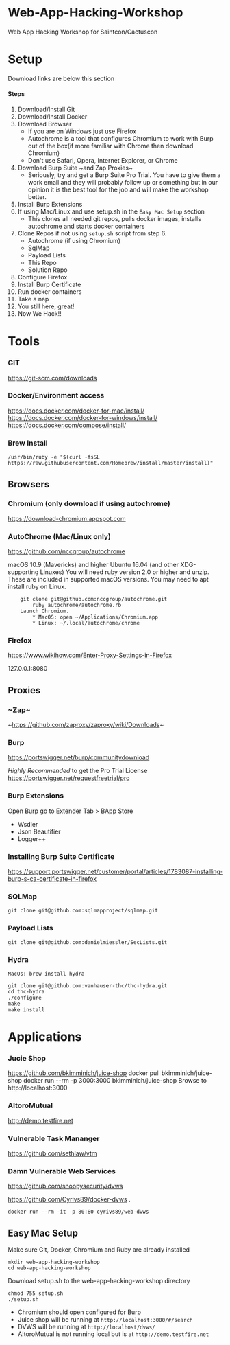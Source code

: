 # Web-App-Hacking-Workshop
Web App Hacking Workshop for Saintcon/Cactuscon
# Setup
Download links are below this section
#### Steps
1. Download/Install Git
2. Download/Install Docker
3. Download Browser
	* If you are on Windows just use Firefox
	* Autochrome is a tool that configures Chromium to work with Burp out of the box(if more familiar with Chrome then download Chromium) 
	* Don't use Safari, Opera, Internet Explorer, or Chrome
4. Download Burp Suite ~and Zap Proxies~
	* Seriously, try and get a Burp Suite Pro Trial. You have to give them a work email and they will probably follow up or something but in our opinion it is the best tool for the job and will make the workshop better. 
5. Install Burp Extensions 
6. If using Mac/Linux and use setup.sh in the `Easy Mac Setup` section
	* This clones all needed git repos, pulls docker images, installs autochrome and starts docker containers
7. Clone Repos if not using `setup.sh` script from step 6.
	* Autochrome (if using Chromium)
	* SqlMap
	* Payload Lists
	* This Repo
	* Solution Repo
8. Configure Firefox
9. Install Burp Certificate
10. Run docker containers
11. Take a nap
12. You still here, great!
13. Now We Hack!!	
# Tools
### GIT
https://git-scm.com/downloads
### Docker/Environment access
https://docs.docker.com/docker-for-mac/install/  
https://docs.docker.com/docker-for-windows/install/  
https://docs.docker.com/compose/install/  
### Brew Install
```
/usr/bin/ruby -e "$(curl -fsSL https://raw.githubusercontent.com/Homebrew/install/master/install)"
```
## Browsers	
### Chromium (only download if using autochrome)
https://download-chromium.appspot.com

### AutoChrome (Mac/Linux only)
https://github.com/nccgroup/autochrome
		
macOS 10.9 (Mavericks) and higher 
Ubuntu 16.04 (and other XDG-supporting Linuxes) 
You will need ruby version 2.0 or higher and unzip. These are included in supported macOS versions. You may need to apt install ruby on Linux.
		
		git clone git@github.com:nccgroup/autochrome.git
	        ruby autochrome/autochrome.rb
		Launch Chromium.
			* MacOS: open ~/Applications/Chromium.app
			* Linux: ~/.local/autochrome/chrome
### Firefox 
https://www.wikihow.com/Enter-Proxy-Settings-in-Firefox
	
127.0.0.1:8080
## Proxies
### ~Zap~
~https://github.com/zaproxy/zaproxy/wiki/Downloads~
### Burp
https://portswigger.net/burp/communitydownload
		
*Highly Recommended* to get the Pro Trial License 
https://portswigger.net/requestfreetrial/pro
		
### Burp Extensions
Open Burp go to Extender Tab > BApp Store  
* Wsdler
* Json Beautifier
* Logger++	

### Installing Burp Suite Certificate
https://support.portswigger.net/customer/portal/articles/1783087-installing-burp-s-ca-certificate-in-firefox

### SQLMap
```
git clone git@github.com:sqlmapproject/sqlmap.git
```
### Payload Lists
```
git clone git@github.com:danielmiessler/SecLists.git
```
### Hydra
```
MacOs: brew install hydra
```
```
git clone git@github.com:vanhauser-thc/thc-hydra.git
cd thc-hydra
./configure
make 
make install
```

# Applications 		
### Jucie Shop
https://github.com/bkimminich/juice-shop
	docker pull bkimminich/juice-shop
	docker run --rm -p 3000:3000 bkimminich/juice-shop
	Browse to http://localhost:3000 

### AltoroMutual
http://demo.testfire.net

### Vulnerable Task Mananger

https://github.com/sethlaw/vtm

### Damn Vulnerable Web Services 

https://github.com/snoopysecurity/dvws

https://github.com/Cyrivs89/docker-dvws . 
```
docker run --rm -it -p 80:80 cyrivs89/web-dvws
```
	
## Easy Mac Setup
Make sure Git, Docker, Chromium and Ruby are already installed
``` 
mkdir web-app-hacking-workshop
cd web-app-hacking-workshop
```
Download setup.sh to the web-app-hacking-workshop directory
```
chmod 755 setup.sh
./setup.sh
```
* Chromium should open configured for Burp
* Juice shop will be running at `http://localhost:3000/#/search`
* DVWS will be running at `http://localhost/dvws/`
* AltoroMutual is not running local but is at `http://demo.testfire.net`
